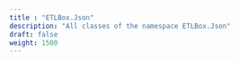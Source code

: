 ```yaml
---
title : "ETLBox.Json"
description: "All classes of the namespace ETLBox.Json"
draft: false
weight: 1500
---
```

